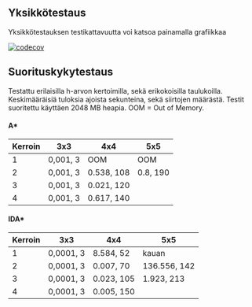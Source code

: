 ## Yksikkötestaus

Yksikkötestauksen testikattavuutta voi katsoa painamalla grafiikkaa

[![codecov](https://codecov.io/gh/Sampyy/15-puzzle-solver/branch/master/graphs/badge.svg)](https://codecov.io/gh/Sampyy/15-puzzle-solver)


## Suorituskykytestaus

Testattu erilaisilla h-arvon kertoimilla, sekä erikokoisilla taulukoilla. Keskimääräisiä tuloksia ajoista sekunteina, sekä siirtojen määrästä. Testit suoritettu käyttäen 2048 MB heapia. OOM = Out of Memory.

#### A*

| Kerroin | 3x3 | 4x4 | 5x5 |           
| --- | --- | --- | --- |               
| 1   | 0,001, 3 | OOM | OOM
| 2   | 0,001, 3 | 0.538, 108 | 0.8, 190
| 3   | 0,001, 3 | 0.021, 120 
| 4   | 0,001, 3 | 0.617, 140


#### IDA*

| Kerroin | 3x3 | 4x4 | 5x5 |
| --- | --- | --- | --- |
| 1   | 0,0001, 3 | 8.584, 52| kauan |
| 2   | 0,0001, 3 | 0.007, 70 | 136.556, 142 |
| 3   | 0,0001, 3 | 0.023, 105 | 1.923, 213 |
| 4   | 0,0001, 3 | 0.005, 150 |